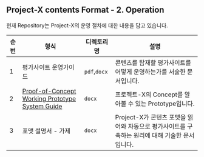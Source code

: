## Project-X contents Format - 2. Operation</br>

현재 Repository는 Project-X의 운영 절차에 대한 내용을 담고 있습니다.

|순번|형식|디렉토리 명|설명|
|-|-|-|-|
|1 |평가사이트 운영가이드|`pdf`,`docx`| 콘텐츠를 탑재할 평가사이트를 어떻게 운영하는가를 서술한 문서입니다.|
|2 |[Proof-of-Concept Working Prototype System Guide](https://docs.google.com/document/d/1biuLAkXN41318nWG6743aHaLxc6gWDnwEqK2g2Slf50/edit?usp=sharing)    |`docx`| 프로젝트-X의 Concept를 알아볼 수 있는 Prototype입니다.|
|3 |포맷 설명서 - 가제      | `docx`|Project-X가 콘텐츠 포맷을 읽어와 자동으로 평가사이트를 구축하는 원리에 대해 기술한 문서입니다. |
